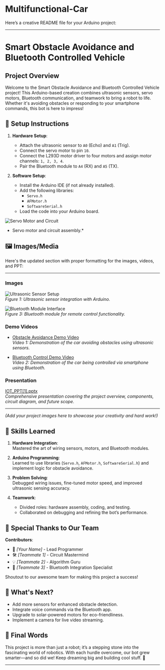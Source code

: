 # Multifunctional-Car

Here’s a creative README file for your Arduino project:  

---  

# Smart Obstacle Avoidance and Bluetooth Controlled Vehicle  

## Project Overview  
Welcome to the Smart Obstacle Avoidance and Bluetooth Controlled Vehicle project! This Arduino-based creation combines ultrasonic sensors, servo motors, Bluetooth communication, and teamwork to bring a robot to life. Whether it's avoiding obstacles or responding to your smartphone commands, this bot is here to impress!  

## 🚀 Setup Instructions  

1. **Hardware Setup**:  
   - Attach the ultrasonic sensor to `A0` (Echo) and `A1` (Trig).  
   - Connect the servo motor to pin `10`.  
   - Connect the L293D motor driver to four motors and assign motor channels: `1, 2, 3, 4`.  
   - Pair the Bluetooth module to `A4` (RX) and `A5` (TX).  

2. **Software Setup**:  
   - Install the Arduino IDE (if not already installed).  
   - Add the following libraries:  
     - `Servo.h`  
     - `AFMotor.h`  
     - `SoftwareSerial.h`  
   - Load the code into your Arduino board.  

![Servo Motor and Circuit](https://github.com/user-attachments/assets/84eb6af1-2c37-4796-96be-c27f92416a4c)  
* Servo motor and circuit assembly.*  

## 🖼️ Images/Media  

Here's the updated section with proper formatting for the images, videos, and PPT:  

---  


### Images  
![Ultrasonic Sensor Setup](https://github.com/user-attachments/assets/28f33275-d78a-4498-a644-196b697a1f16)  
*Figure 1: Ultrasonic sensor integration with Arduino.*  


![Bluetooth Module Interface](https://github.com/user-attachments/assets/f2e9f27f-637c-4656-a138-39679cd82db6)  
*Figure 3: Bluetooth module for remote control functionality.*  

### Demo Videos  
- [Obstacle Avoidance Demo Video](https://github.com/user-attachments/assets/c49b5e23-dc40-4cab-a2f2-06b5d2f3c131)  
*Video 1: Demonstration of the car avoiding obstacles using ultrasonic sensors.*  

- [Bluetooth Control Demo Video](https://github.com/user-attachments/assets/5a91dda5-8c7b-420b-848f-1d2878786087)  
*Video 2: Demonstration of the car being controlled via smartphone using Bluetooth.*  

### Presentation  
[IOT_PPT[1].pptx](https://github.com/user-attachments/files/18222446/IOT_PPT.1.pptx)  
*Comprehensive presentation covering the project overview, components, circuit diagram, and future scope.*  

---  


*(Add your project images here to showcase your creativity and hard work!)*  

## 🧠 Skills Learned  

1. **Hardware Integration**:  
   Mastered the art of wiring sensors, motors, and Bluetooth modules.  

2. **Arduino Programming**:  
   Learned to use libraries (`Servo.h`, `AFMotor.h`, `SoftwareSerial.h`) and implement logic for obstacle avoidance.  

3. **Problem Solving**:  
   Debugged wiring issues, fine-tuned motor speed, and improved ultrasonic sensing accuracy.  

4. **Teamwork**:  
   - Divided roles: hardware assembly, coding, and testing.  
   - Collaborated on debugging and refining the bot’s performance.  

## 🏅 Special Thanks to Our Team  

**Contributors**:  
- 🤖 *[Your Name]* - Lead Programmer  
- 🛠️ *[Teammate 1]* - Circuit Mastermind  
- 💡 *[Teammate 2]* - Algorithm Guru  
- 📱 *[Teammate 3]* - Bluetooth Integration Specialist  

Shoutout to our awesome team for making this project a success!  

## 🌟 What's Next?  

- Add more sensors for enhanced obstacle detection.  
- Integrate voice commands via the Bluetooth app.  
- Upgrade to solar-powered motors for eco-friendliness.  
- Implement a camera for live video streaming.  

## 💬 Final Words  

This project is more than just a robot; it’s a stepping stone into the fascinating world of robotics. With each hurdle overcome, our bot grew smarter—and so did we! Keep dreaming big and building cool stuff. 🚀  

--- 
